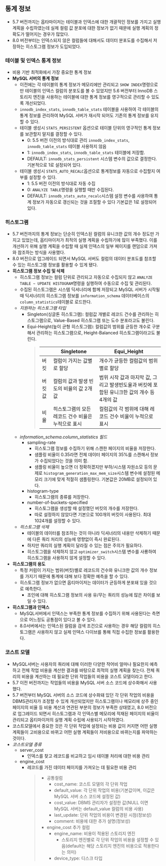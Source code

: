 ## 통계 정보
- 5.7 버전까지는 옵타마이저는 테이블과 인덱스에 대한 개괄적인 정보를 가지고 실행 계획을 수립하였는데 실제 컬럼 값 분포에 대한 정보가 없기 때문에 실행 계획의 정확도가 떨어지는 경우가 많았다.
- 8.0 버전부터는 인덱스되지 않은 컬럼들에 대해서도 데이터 분포도를 수집해서 저장하는 히스토그램 정보가 도입되었다.

### 테이블 및 인덱스 통계 정보
- 비용 기반 최적화에서 가장 중요한 통계 정보
- **MySQL 서버의 통계 정보**
  - 이전에는 각 테이블의 통계 정보가 메모리에만 관리되고 `SHOW INDEX`명령으로만 테이블의 인덱스 컬럼의 분포도를 볼 수 있었지만 5.6 버전부터 InnoDB 스토리지 엔진을 사용하는 테이블에 대한 통계 정보를 영구적으로 관리할 수 있도록 개선되었다.
  - `innodb_index_stats`, `innodb_table_stats` 테이블을 사용하여 각 테이블의 통계 정보를 관리하여 MySQL 서버가 재시작 되어도 기존의 통계 정보를 유지할 수 있다.
  - 테이블 생성시 `STATS_PERSISTENT` 옵션으로 테이블 단위의 영구적인 통계 정보를 보관할지 말지를 결정할 수 있다.
    - 0: 5.5 버전 이전의 방식대로 관리 `innodb_index_stats`, `innodb_table_stats` 테이블 사용하지 않음
    - 1: `innodb_index_stats`, `innodb_table_stats` 테이블에 저장함.
    - DEFAULT: `innodb_stats_persistent` 시스템 변수의 값으로 결정한다. 기본적으로 1로 설정되어 있다.
  - 테이블 생성시 `STATS_AUTO_RECALC`옵션으로 통계정보를 자동으로 수집할지 여부를 설정할 수 있다.
    - 1: 5.5 버전 이전의 방식대로 자동 수집
    - 0: `ANALYZE TABLE`명령을 실행할 때만 수집된다.
    - DEFAULT: `innodb_stats_auto_recalc`시스템 설정 변수를 사용하여 통계 정보가 자동으로 갱신되는 것을 조절할 수 있다 기본값은 1로 설정되어 있다.

### 히스토그램
- 5.7 버전까지의 통계 정보는 단순히 인덱스된 컬럼의 유니크한 값의 개수 정도만 가지고 있었는데, 옵티마이저가 최적의 실행 계획을 수립하기에 많이 부족했다. 이를 개선하기 위해 실행 계획을 수립할 때 실제 인덱스의 일부 페이지를 랜덤으로 가져와 참조하는 방식을 사용했다.
- 8.0 버전으로 업그레이드 되면서 MySQL 서버도 컬럼의 데이터 분포도를 참조할 수 있는 히스토그램 정보를 활용할 수 있게 됐다.
- **히스토그램 정보 수집 및 삭제**
  - 히스토그램 정보는 컬럼 단위로 관리되고 자동으로 수집되지 않고 `ANALYZE TABLE ~ UPDATE HISTOGRAM`명령을 실행하여 수동으로 수집 및 관리된다.
  - 수집된 히스토그램은 시스템 딕셔너리에 함께 저장되고 MySQL 서버가 시작될 때 딕셔너리의 히스토그램 정보를 `information_schema` 데이터베이스의 `column_statistics`테이블로 로드한다.
  - *지원하는 히스토그램 타입*
    - Singleton(싱글톤 히스토그램): 컬럼값 개별로 레코드 건수를 관리하는 히스토그램으로, Value-Based 히스토그램 또는 도수 분포라고도 불린다.
    - Equi-Height(높이 균형 히스토그램): 컬럼값의 범위를 균등한 개수로 구분해서 관리하는 히스토그램으로, Height-Balanced 히스토그램이라고도 불린다.
      >||Singletone|Equi_Height|
      >|---|---|---
      >|버킷|컬럼이 가지는 값별로 할당|개수가 균등한 컬럼값의 범위별로 할당|
      >|버킷값|컬럼의 값과 발생 빈도의 비율의 값 2개 값|범위 시작 값과 마지막 값, 그리고 발생빈도율과 버킷에 포함된 유니크한 값의 개수 등 4개의 값|
      >|비율|히스토그램의 모든 레코드 건수 비율은 누적으로 표시|컬럼값의 각 범위에 대해 레코드 건수 비율이 누적으로 표시|
  - *information_schema.column_statistics 필드*
    - sampling-rate
      - 히스토그램 정보를 수집하기 위해 스캔한 페이지의 비율을 저장한다.
      - 샘플링 비율이 0.35라면 전체 데이터 페이지의 35%를 스캔해서 정보가 수집되었다는 것을 의미 함.
      - 샘플링 비율이 높으면 더 정확하겠지만 부하/시스템 자원소모 등의 문제로 `histogram_generation_max_mem_size`시스템 변수에 설정된 메모리 크기에 맞게 적절히 샘플링한다. 기본값은 20MB로 설정되어 있다.
    - histogram-type
      - 히스토그램의 종류를 저장한다.
    - number-of-buckets-specified
      - 히스토그램을 생성할 때 설정했던 버킷의 개수를 저장한다.
      - 따로 설정하지 않았다면 기본으로 100개의 버킷이 사용된다. 최대 1024개를 설정할 수 있다.
  - *히스토그램 삭제*
    - 테이블의 데이터를 참조하는 것이 아니라 딕셔너리의 내용만 삭제하기 때문에 다른 쿼리 처리의 성능에 영향없이 즉시 완료된다.
    - 하지만 쿼리의 실행 계획이 달라질 수 있는 점은 주의가 필요하다.
    - 히스토그램을 삭제하지 않고 `optimizer_switch`시스템 변수를 사룡하여 히스토그램을 사용하지 않게 설정할 수 있다.
- **히스토그램의 용도**
  - 특정 커럼이 가지는 범위(버킷)별로 레코드의 건수와 유니크한 값의 개수 정보를 가지기 때문에 통계에 대해 보다 정확한 예측을 할 수 있다.
  - 히스토그램 정보가 없으면 옵티마이저는 데이터가 균등하게 분포돼 있을 것으로 예측한다.
    - 조인에 대해 히스토그램 정보의 사용 유/무는 쿼리의 성능에 많은 차이를 보일 수 있다.
- **히스토그램과 인덱스**
  - MySQL서버에서 인덱스는 부족한 통계 정보를 수집하기 위해 사용된다는 측면으로 어느정도 공통점이 있다고 볼 수 있다.
  - 8.0서버에서는 인덱스된 컬럼을 검색 조건으로 사용하는 경우 해당 컬럼의 히스토그램은 사용하지 않고 실제 인덱스 다이브를 통해 직접 수집한 정보를 활용한다.

### 코스트 모델
- MySQL서버는 사용자의 쿼리에 대해 이러한 다양한 작어비 얼마나 필요한지 예측하고 전체 작업 비용을 계산한 결과를 바탕으로 최적의 실행 계획을 찾는다. 전체 쿼리의 비용을 계산하는 데 필요한 단위 작업들의 비용을 코스트 모델이라고 한다.
- 5.7 이전 버전까지는 작업들의 비용을 MySQL 서버 소스 코드에 상수화해서 사용했다.
- 5.7 버전부터 MySQL 서버의 소스 코드에 상수화돼 있던 각 단위 작업의 비용을 DBMS관리자가 조정할 수 있게 개선되었지만 히스토그램이나 메모리에 상주 중인 페이지의 비율 등 비용 계산과 연관된 부분의 정보가 부족한 상태였고, 8.0 버전으로 업그레이드 되면서 히스토그램과 각 인덱스별 메모리에 적재된 페이지의 비율이 관리되고 옵티마이저의 실행 계획 수립에 사용되기 시작하였다.
- 코스트모델에서 중요한 것은 각 단위 작업에 설정되는 비용 값이 커지면 어떤 실행 계획들이 고비용으로 바뀌고 어떤 실행 계획들이 저비용으로 바뀌는지를 파악하는 것이다.
- *코스트모델 종류*
  - server_cost
    - 인덱스를 찾고 레코드를 비교하고 임시 테이블 처리에 대한 비용 관리
  - engine_cost
    - 레코드를 가진 데이터 페이지를 가져오는 데 필요한 비용 관리
        >- 공통컬럼
        >    - cost_name: 코스트 모델의 각 단위 작업
        >    - default_value: 각 단위 작업의 비용(기본값이며, 이값은 MySQL 서버 소스 코드에 설정된 값)
        >    - cost_value: DBMS 관리자가 설정한 값(NULL 이면 MySQL 서버는 default_value 컬럼의 비용 사용)
        >    - last_update: 단위 작업의 비용이 변경된 시점(정보성)
        >    - comment: 비용에 대한 추가 설명(정보성)
        >- engine_cost 추가 컬럼
        >    - engine_name: 비용이 적용된 스토리지 엔진
        >      - 스토리지 엔진별로 각 단위 작업의 비용을 설정할 수 있음(default는 해당 스토리지 엔진의 비용으로 적용한다는 의미)
        >    - device_type: 디스크 타입